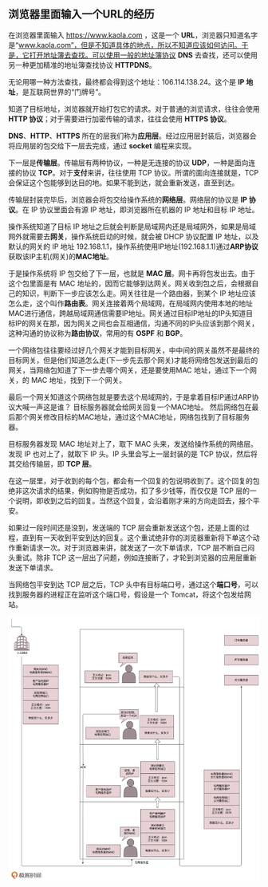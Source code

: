 ## 浏览器里面输入一个URL的经历

在浏览器里面输入 https://www.kaola.com ，这是一个 **URL**，浏览器只知道名字是“www.kaola.com”，但是不知道具体的地点，所以不知道应该如何访问。于是，它打开地址簿去查找。可以使用一般的地址簿协议 **DNS** 去查找，还可以使用另一种更加精准的地址簿查找协议 **HTTPDNS**。

无论用哪一种方法查找，最终都会得到这个地址：106.114.138.24。这个是 **IP 地址**，是互联网世界的“门牌号”。

知道了目标地址，浏览器就开始打包它的请求。对于普通的浏览请求，往往会使用 **HTTP 协议**；对于需要进行加密传输的请求，往往会使用 **HTTPS 协议**。

**DNS**、**HTTP**、**HTTPS** 所在的层我们称为**应用层**。经过应用层封装后，浏览器会将应用层的包交给下一层去完成，通过 **socket** 编程来实现。

下一层是**传输层**。传输层有两种协议，一种是无连接的协议 **UDP**，一种是面向连接的协议 **TCP**。对于**支付**来讲，往往使用 TCP 协议。所谓的面向连接就是，TCP 会保证这个包能够到达目的地。如果不能到达，就会重新发送，直至到达。

传输层封装完毕后，浏览器会将包交给操作系统的**网络层**。网络层的协议是 **IP 协议**。在 IP 协议里面会有源 IP 地址，即浏览器所在机器的 IP 地址和目标 IP 地址。

操作系统知道了目标 IP 地址之后就会判断是局域网内还是局域网外，如果是局域网外就需要去**网关**，操作系统启动的时候，就会被 DHCP 协议配置 IP 地址，以及默认的网关的 IP 地址 192.168.1.1，操作系统使用IP地址(192.168.1.1)通过**ARP协议**获取该IP主机(网关)的**MAC地址**。

于是操作系统将 IP 包交给了下一层，也就是 **MAC 层**。网卡再将包发出去。由于这个包里面是有 MAC 地址的，因而它能够到达网关。网关收到包之后，会根据自己的知识，判断下一步应该怎么走。网关往往是一个路由器，到某个 IP 地址应该怎么走，这个叫作**路由表**。网关连接着两个局域网，在局域网内使用本地的地址MAC进行通信，跨越局域网通信需要IP地址。网关通过目标IP地址的IP头知道目标IP的网关在那，因为网关之间也会互相通信，沟通不同的IP头应该到那个网关，这种沟通的协议称为**路由协议**，常用的有 **OSPF** 和 **BGP**。

一个网络包往往要经过好几个网关才能到目标网关，中中间的网关虽然不是最终的目标网关，但是他们知道怎么走(下一步先去那个网关)才能将网络包发送到最后的网关，当网络包知道了下一步去哪个网关，还是要使用MAC 地址，通过下一个网关，的 MAC 地址，找到下一个网关。

最后一个网关知道这个网络包就是要去这个局域网的，于是拿着目标IP通过ARP协议大喊一声这是谁？ 目标服务器就会给网关回复一个MAC地址。 然后网络包在最后那个网关修改目标的MAC地址，通过这个MAC地址，网络包找到了目标服务器。

目标服务器发现 MAC 地址对上了，取下 MAC 头来，发送给操作系统的网络层。发现 IP 也对上了，就取下 IP 头。IP 头里会写上一层封装的是 TCP 协议，然后将其交给传输层，即 **TCP 层**。

在这一层里，对于收到的每个包，都会有一个回复的包说明收到了。这个回复的包绝非这次请求的结果，例如购物是否成功，扣了多少钱等，而仅仅是 TCP 层的一个说明，即收到之后的回复。当然这个回复，会沿着刚才来的方向走回去，报个平安。

如果过一段时间还是没到，发送端的 TCP 层会重新发送这个包，还是上面的过程，直到有一天收到平安到达的回复。这个重试绝非你的浏览器重新将下单这个动作重新请求一次。对于浏览器来讲，就发送了一次下单请求，TCP 层不断自己闷头重试。除非 TCP 这一层出了问题，例如连接断了，才轮到浏览器的应用层重新发送下单请求。

当网络包平安到达 TCP 层之后，TCP 头中有目标端口号，通过这个**端口号**，可以找到服务器的进程正在监听这个端口号，假设是一个 Tomcat，将这个包发给网站。

![a35e16acd0912ae3e79567ca0358df9e](..\img\network\1-1.jpg)